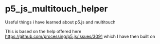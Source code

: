 # p5_js_multitouch_helper

Useful things i have learned about p5.js and multitouch

This is based on the help offered here https://github.com/processing/p5.js/issues/3091 which I have then built on
